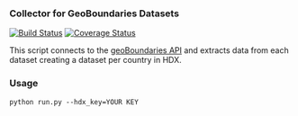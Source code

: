 ### Collector for GeoBoundaries Datasets
[![Build Status](https://github.com/OCHA-DAP/hdx-ext-scraper-geoboundaries/workflows/build/badge.svg)](https://github.com/OCHA-DAP/hdx-ext-scraper-geoboundaries/actions?query=workflow%3Abuild) [![Coverage Status](https://coveralls.io/repos/github/OCHA-DAP/hdx-ext-scraper-geoboundaries/badge.svg?branch=main&ts=1)](https://coveralls.io/github/OCHA-DAP/hdx-ext-scraper-geoboundaries?branch=main)

This script connects to the [geoBoundaries API](https://www.geoboundaries.org/api.html) and extracts data from each dataset creating a dataset per country in HDX.  


### Usage

    python run.py --hdx_key=YOUR KEY
